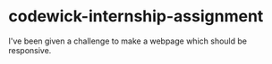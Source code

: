 # codewick-internship-assignment
 I've been given a challenge to make a webpage which should be responsive.
